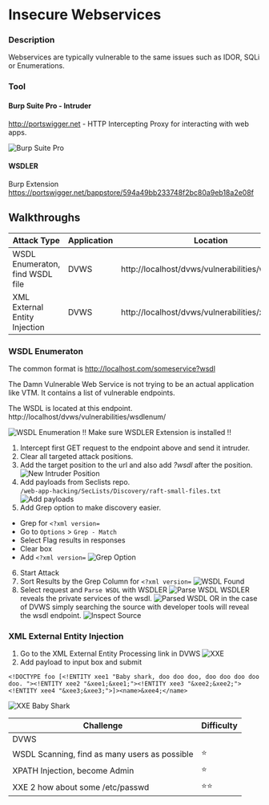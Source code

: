 # Insecure Webservices
### Description
Webservices are typically vulnerable to the same issues such as IDOR, SQLi or Enumerations. 
### Tool
#### Burp Suite Pro - Intruder
http://portswigger.net - HTTP Intercepting Proxy for interacting with web apps.

![Burp Suite Pro](https://github.com/justinlarson/Web-App-Hacking-Workshop/raw/master/img/burpsuite.png)

#### WSDLER
Burp Extension
https://portswigger.net/bappstore/594a49bb233748f2bc80a9eb18a2e08f

## Walkthroughs

| Attack Type | Application | Location | Tool |
| ---- | ---- | ---- | ---- |
| WSDL Enumeraton, find WSDL file | DVWS | http://localhost/dvws/vulnerabilities/wsdlenum/ |  intruder/WSDLER |
| XML External Entity Injection  | DVWS | http://localhost/dvws/vulnerabilities/xxe/ | intruder |
###  WSDL Enumeraton
The common format is http://localhost.com/someservice?wsdl

The Damn Vulnerable Web Service is not trying to be an actual application like VTM. It contains a list of vulnerable endpoints. 

The WSDL is located at this endpoint.  
http://localhost/dvws/vulnerabilities/wsdlenum/

![WSDL Enumeration](https://github.com/justinlarson/Web-App-Hacking-Workshop/raw/master/img/dvws-wsdl-enumeration.png)
!! Make sure WSDLER Extension is installed !!
1. Intercept first GET request to the endpoint above and send it intruder. 
2. Clear all targeted attack positions.
3. Add the target position to the url and also add _?wsdl_ after the position.
![New Intruder Position](https://github.com/justinlarson/Web-App-Hacking-Workshop/raw/master/img/dvws-new-intruder-position.png)
4. Add payloads from Seclists repo.   
`/web-app-hacking/SecLists/Discovery/raft-small-files.txt`
![Add payloads](https://github.com/justinlarson/Web-App-Hacking-Workshop/raw/master/img/dvws-load-list.png)
5. Add Grep option to make discovery easier. 
* Grep for `<?xml version=`
* Go to `Options` > `Grep - Match`
* Select Flag results in responses
* Clear box
* Add `<?xml version=`
![Grep Option](https://github.com/justinlarson/Web-App-Hacking-Workshop/raw/master/img/dvws-grep-xml.png)
6. Start Attack
7. Sort Results by the Grep Column for `<?xml version=`
![WSDL Found](https://github.com/justinlarson/Web-App-Hacking-Workshop/raw/master/img/dvws-wsdl-found.png)
8. Select request and `Parse WSDL` with WSDLER
![Parse WSDL](https://github.com/justinlarson/Web-App-Hacking-Workshop/raw/master/img/dvws-parse-wsdl.png)
WSDLER reveals the private services of the wsdl. 
![Parsed WSDL](https://github.com/justinlarson/Web-App-Hacking-Workshop/raw/master/img/dvws-parsed-wsdl.png)
OR in the case of DVWS simply searching the source with developer tools will reveal the wsdl endpoint. 
![Inspect Source](https://github.com/justinlarson/Web-App-Hacking-Workshop/raw/master/img/dvws-inspect-source.png)
 
### XML External Entity Injection
1. Go to the XML External Entity Processing link in DVWS
![XXE](https://github.com/justinlarson/Web-App-Hacking-Workshop/raw/master/img/dvws-xml-injection.png)
2. Add payload to input box and submit
```
<!DOCTYPE foo [<!ENTITY xee1 "Baby shark, doo doo doo, doo doo doo doo doo. "><!ENTITY xee2 "&xee1;&xee1;"><!ENTITY xee3 "&xee2;&xee2;"><!ENTITY xee4 "&xee3;&xee3;">]><name>&xee4;</name>
```
![XXE Baby Shark](https://github.com/justinlarson/Web-App-Hacking-Workshop/raw/master/img/dvws-xml-baby-shark-doo-doo.png)

| Challenge | Difficulty |
| ----- | ----- |
| DVWS | 
| WSDL Scanning, find as many users as possible| :star: | 
| XPATH Injection, become Admin | :star: | 
| XXE 2 how about some /etc/passwd | :star::star: |

